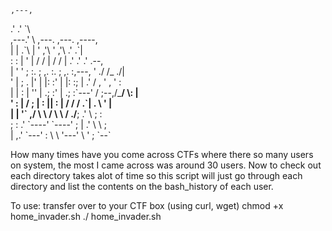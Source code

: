     ,---,                                                 
  .'  .' \`\\                                               
,---.'     \\    ,---.     ,---.         ,----,            
|   |  .\`\\  |  '   ,'\\   '   ,'\\      .'   .\`|            
:   : |  '  | /   /   | /   /   |  .'   .'  .'      .--,  
|   ' '  ;  :.   ; ,. :.   ; ,. :,---, '   ./     /_ ./|  
'   | ;  .  |'   | |: :'   | |: :;   | .'  /   , ' , ' :  
|   | :  |  ''   | .; :'   | .; :\`---' /  ;--,/___/ \\: |  
'   : | /  ; |   :    ||   :    |  /  /  / .\`| .  \\  ' |  
|   | '\` ,/   \\   \\  /  \\   \\  / ./__;     .'   \\  ;   :  
;   :  .'      \`----'    \`----'  ;   |  .'       \\  \\  ;  
|   ,.'                          \`---'            :  \\  \\ 
'---'                                              \\  ' ; 
                                                    \`--\`  


How many times have you come across CTFs where there so many users on system, the most I came across was around 30 users.
Now to check out each directory takes alot of time so this script will just go through each directory and list the contents on the bash_history of each user.

To use:
transfer over to your CTF box (using curl, wget)
chmod +x home_invader.sh
./ home_invader.sh
